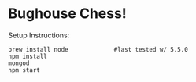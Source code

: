 # Bughouse Chess!

Setup Instructions:
```console
brew install node             #last tested w/ 5.5.0
npm install
mongod
npm start
```
